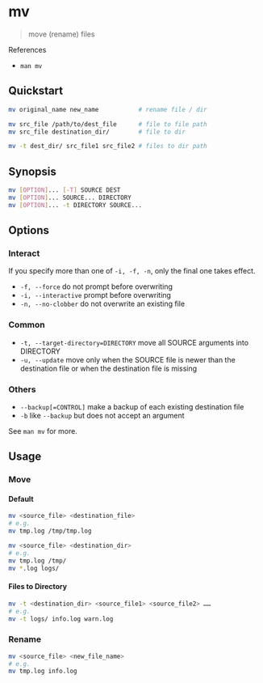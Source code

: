 # mv

> move \(rename\) files

References

* `man mv`

## Quickstart

```bash
mv original_name new_name           # rename file / dir

mv src_file /path/to/dest_file      # file to file path
mv src_file destination_dir/        # file to dir

mv -t dest_dir/ src_file1 src_file2 # files to dir path
```

## Synopsis

```bash
mv [OPTION]... [-T] SOURCE DEST
mv [OPTION]... SOURCE... DIRECTORY
mv [OPTION]... -t DIRECTORY SOURCE...
```

## Options

### Interact

If you specify more than one of `-i, -f, -n`, only the final one takes effect.

* `-f, --force` do not prompt before overwriting
* `-i, --interactive` prompt before overwriting
* `-n, --no-clobber` do not overwrite an existing file

### Common

* `-t, --target-directory=DIRECTORY` move all SOURCE arguments into DIRECTORY
* `-u, --update` move only when the SOURCE file is newer than the destination file or when the destination file is missing

### Others

* `--backup[=CONTROL]` make a backup of each existing destination file
* `-b` like `--backup` but does not accept an argument

See `man mv` for more.

## Usage

### Move

#### Default

```bash
mv <source_file> <destination_file>
# e.g.
mv tmp.log /tmp/tmp.log
```

```bash
mv <source_file> <destination_dir>
# e.g.
mv tmp.log /tmp/
mv *.log logs/
```

#### Files to Directory

```bash
mv -t <destination_dir> <source_file1> <source_file2> ……
# e.g.
mv -t logs/ info.log warn.log
```

### Rename

```bash
mv <source_file> <new_file_name>
# e.g.
mv tmp.log info.log
```

